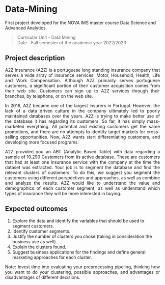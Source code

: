 # Data-Mining
First project developed for the NOVA IMS master course Data Science and Advanced Analytics. <br>
> Curricular Unit - Data Mining <br>
> Date - Fall semester of the academic year 2022/2023
## Project description
<p align="justify"> A2Z Insurance (A2Z) is a portuguese long standing insurance company that serves a wide array of insurance services: Motor, Household, Health, Life and Work Compensation. Although A2Z primarily serves portuguese customers, a significant portion of their customer acquisition comes from their web site. Customers can sign up to A2Z services through their branches, by telephone, or on the web site.

<p align="justify"> In 2016, A2Z became one of the largest insurers in Portugal. However, the lack of a data driven culture in the company ultimately led to poorly maintained databases over the years. A2Z is trying to make better use of the database it has regarding its customers. So far, it has simply mass-marketed everything. All potential and existing customers get the same promotions, and there are no attempts to identify target markets for cross-selling opportunities. Now, A2Z wants start differentiating customers, and developing more focused programs.

<p align="justify"> A2Z provided you an ABT (Analytic Based Table) with data regarding a sample of 10.290 Customers from its active database. These are customers that had at least one insurance service with the company at the time the dataset was extracted. Your job is to segment the database and find the relevant clusters of customers. To do this, we suggest you segment the customers using different perspectives and approaches, as well as combine and analyze the results. A2Z would like to understand the value and demographics of each customer segment, as well as understand which types of insurance they will be more interested in buying.

## Expected outcomes
<ol>
<li> Explore the data and identify the variables that should be used to segment customers. </li>
<li> Identify customer segments. </li>
<li> Justify the number of clusters you chose (taking in consideration the business use as well). </li>
<li> Explain the clusters found. </li>
<li> Suggest business applications for the findings and define general marketing approaches for each cluster. </li>
</ol>

<p align="justify"> Note: Invest time into evaluating your preprocessing pipeling, thinking how you want to do your clustering, possible approaches, and advantages or disadvantages of different decisions.
